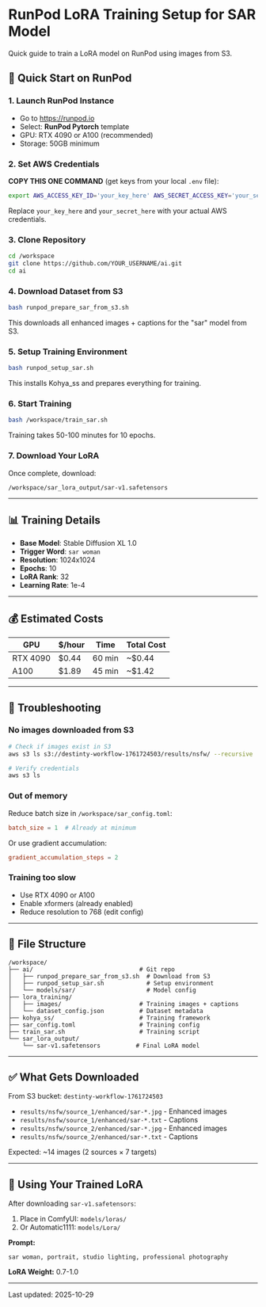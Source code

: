 # RunPod LoRA Training Setup for SAR Model

Quick guide to train a LoRA model on RunPod using images from S3.

## 🚀 Quick Start on RunPod

### 1. Launch RunPod Instance

- Go to https://runpod.io
- Select: **RunPod Pytorch** template
- GPU: RTX 4090 or A100 (recommended)
- Storage: 50GB minimum

### 2. Set AWS Credentials

**COPY THIS ONE COMMAND** (get keys from your local `.env` file):

```bash
export AWS_ACCESS_KEY_ID='your_key_here' AWS_SECRET_ACCESS_KEY='your_secret_here' AWS_REGION='us-east-2'
```

Replace `your_key_here` and `your_secret_here` with your actual AWS credentials.

### 3. Clone Repository

```bash
cd /workspace
git clone https://github.com/YOUR_USERNAME/ai.git
cd ai
```

### 4. Download Dataset from S3

```bash
bash runpod_prepare_sar_from_s3.sh
```

This downloads all enhanced images + captions for the "sar" model from S3.

### 5. Setup Training Environment

```bash
bash runpod_setup_sar.sh
```

This installs Kohya_ss and prepares everything for training.

### 6. Start Training

```bash
bash /workspace/train_sar.sh
```

Training takes 50-100 minutes for 10 epochs.

### 7. Download Your LoRA

Once complete, download:
```
/workspace/sar_lora_output/sar-v1.safetensors
```

---

## 📊 Training Details

- **Base Model**: Stable Diffusion XL 1.0
- **Trigger Word**: `sar woman`
- **Resolution**: 1024x1024
- **Epochs**: 10
- **LoRA Rank**: 32
- **Learning Rate**: 1e-4

---

## 💰 Estimated Costs

| GPU | $/hour | Time | Total Cost |
|-----|--------|------|------------|
| RTX 4090 | $0.44 | 60 min | ~$0.44 |
| A100 | $1.89 | 45 min | ~$1.42 |

---

## 🔧 Troubleshooting

### No images downloaded from S3

```bash
# Check if images exist in S3
aws s3 ls s3://destinty-workflow-1761724503/results/nsfw/ --recursive | grep sar

# Verify credentials
aws s3 ls
```

### Out of memory

Reduce batch size in `/workspace/sar_config.toml`:
```toml
batch_size = 1  # Already at minimum
```

Or use gradient accumulation:
```toml
gradient_accumulation_steps = 2
```

### Training too slow

- Use RTX 4090 or A100
- Enable xformers (already enabled)
- Reduce resolution to 768 (edit config)

---

## 📁 File Structure

```
/workspace/
├── ai/                              # Git repo
│   ├── runpod_prepare_sar_from_s3.sh  # Download from S3
│   ├── runpod_setup_sar.sh            # Setup environment
│   └── models/sar/                    # Model config
├── lora_training/
│   ├── images/                      # Training images + captions
│   └── dataset_config.json          # Dataset metadata
├── kohya_ss/                        # Training framework
├── sar_config.toml                  # Training config
├── train_sar.sh                     # Training script
└── sar_lora_output/
    └── sar-v1.safetensors          # Final LoRA model
```

---

## ✅ What Gets Downloaded

From S3 bucket: `destinty-workflow-1761724503`

- `results/nsfw/source_1/enhanced/sar-*.jpg` - Enhanced images
- `results/nsfw/source_1/enhanced/sar-*.txt` - Captions
- `results/nsfw/source_2/enhanced/sar-*.jpg` - Enhanced images
- `results/nsfw/source_2/enhanced/sar-*.txt` - Captions

Expected: ~14 images (2 sources × 7 targets)

---

## 🎯 Using Your Trained LoRA

After downloading `sar-v1.safetensors`:

1. Place in ComfyUI: `models/loras/`
2. Or Automatic1111: `models/Lora/`

**Prompt:**
```
sar woman, portrait, studio lighting, professional photography
```

**LoRA Weight:** 0.7-1.0

---

Last updated: 2025-10-29

